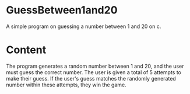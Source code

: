 # GuessBetween1and20
A simple program on guessing a number between 1 and 20 on c.

# Content
The program generates a random number between 1 and 20, and the user must guess the correct number. The user is given a total of 5 attempts to make their guess. If the user's guess matches the randomly generated number within these attempts, they win the game.
